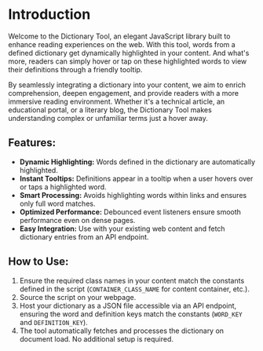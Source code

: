 # Introduction

Welcome to the Dictionary Tool, an elegant JavaScript library built to enhance reading experiences on the web. With this tool, words from a defined dictionary get dynamically highlighted in your content. And what's more, readers can simply hover or tap on these highlighted words to view their definitions through a friendly tooltip.

By seamlessly integrating a dictionary into your content, we aim to enrich comprehension, deepen engagement, and provide readers with a more immersive reading environment. Whether it's a technical article, an educational portal, or a literary blog, the Dictionary Tool makes understanding complex or unfamiliar terms just a hover away.

## Features:

- **Dynamic Highlighting:** Words defined in the dictionary are automatically highlighted.
- **Instant Tooltips:** Definitions appear in a tooltip when a user hovers over or taps a highlighted word.
- **Smart Processing:** Avoids highlighting words within links and ensures only full word matches.
- **Optimized Performance:** Debounced event listeners ensure smooth performance even on dense pages.
- **Easy Integration:** Use with your existing web content and fetch dictionary entries from an API endpoint.

## How to Use:

1. Ensure the required class names in your content match the constants defined in the script (`CONTAINER_CLASS_NAME` for content container, etc.).
2. Source the script on your webpage.
3. Host your dictionary as a JSON file accessible via an API endpoint, ensuring the word and definition keys match the constants (`WORD_KEY` and `DEFINITION_KEY`).
4. The tool automatically fetches and processes the dictionary on document load. No additional setup is required.
